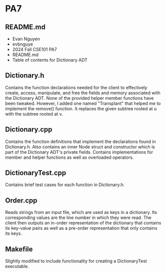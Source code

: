 # PA7
## README.md
* Evan Nguyen
* evbnguye
* 2024 Fall CSE101 PA7
* README.md
* Table of contents for Dictionary ADT 

## Dictionary.h 
Contains the function declarations needed for the client to effectively create, access, manipulate, and free the fields and memory associated with the Dictionary ADT. None of the provided helper member functions have been tweaked. However, I added one named "Transplant" that helped me to implement the remove() function. It replaces the given subtree rooted at u with the subtree rooted at v.
## Dictionary.cpp
Contains the function definitions that implement the declarations found in Dictionary.h. Also contains an inner Node struct and constructor which is part of the Dictionary ADT's private fields. Contains implementations for member and helper functions as well as overloaded operators.
## DictionaryTest.cpp
Contains brief test cases for each function in Dictionary.h.  
## Order.cpp
Reads strings from an input file, which are used as keys in a dictionary. Its corresponding values are the line number in which they were read. The client then outputs an in-order representation of the dictionary that contains its key-value pairs as well as a pre-order representation that only contains its keys.
## Makefile
Slightly modified to include functionality for creating a DictionaryTest executable.
